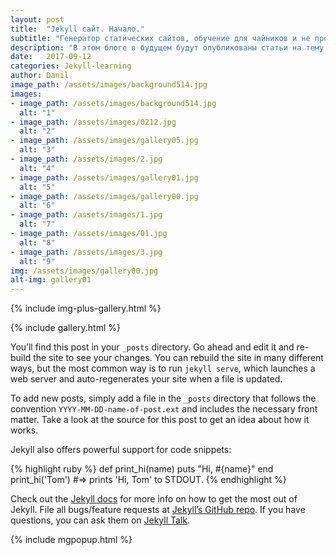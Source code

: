 ```yaml
---
layout: post
title:  "Jekyll сайт. Начало."
subtitle: "Генератор статических сайтов, обучение для чайников и не програмистов."
description: "В этом блоге в будущем будут опубликованы статьи на тему того, как создать статический сайт с помощью генератора статических сайтов Jekyll. Весь материал будет излогаться максимально просто, для продвижения этой крутой темы в массы.)))"
date:   2017-09-12
categories: Jekyll-learning
author: Danil
image_path: /assets/images/background514.jpg
images:
- image_path: /assets/images/background514.jpg
  alt: "1"
- image_path: /assets/images/0212.jpg
  alt: "2"
- image_path: /assets/images/gallery05.jpg
  alt: "3"
- image_path: /assets/images/2.jpg
  alt: "4"
- image_path: /assets/images/gallery01.jpg
  alt: "5"
- image_path: /assets/images/gallery00.jpg
  alt: "6"
- image_path: /assets/images/1.jpg
  alt: "7"
- image_path: /assets/images/01.jpg
  alt: "8"
- image_path: /assets/images/3.jpg
  alt: "9"
img: /assets/images/gallery00.jpg
alt-img: gallery01
---
```



{% include img-plus-gallery.html %}

{% include gallery.html %}



You’ll find this post in your `_posts` directory. Go ahead and edit it and re-build the site to see your changes. You can rebuild the site in many different ways, but the most common way is to run `jekyll serve`, which launches a web server and auto-regenerates your site when a file is updated.

To add new posts, simply add a file in the `_posts` directory that follows the convention `YYYY-MM-DD-name-of-post.ext` and includes the necessary front matter. Take a look at the source for this post to get an idea about how it works.

Jekyll also offers powerful support for code snippets:

{% highlight ruby %}
def print_hi(name)
  puts "Hi, #{name}"
end
print_hi('Tom')
#=> prints 'Hi, Tom' to STDOUT.
{% endhighlight %}

Check out the [Jekyll docs][jekyll-docs] for more info on how to get the most out of Jekyll. File all bugs/feature requests at [Jekyll’s GitHub repo][jekyll-gh]. If you have questions, you can ask them on [Jekyll Talk][jekyll-talk].

[jekyll-docs]: https://jekyllrb.com/docs/home
[jekyll-gh]:   https://github.com/jekyll/jekyll
[jekyll-talk]: https://talk.jekyllrb.com/

{% include mgpopup.html %}




